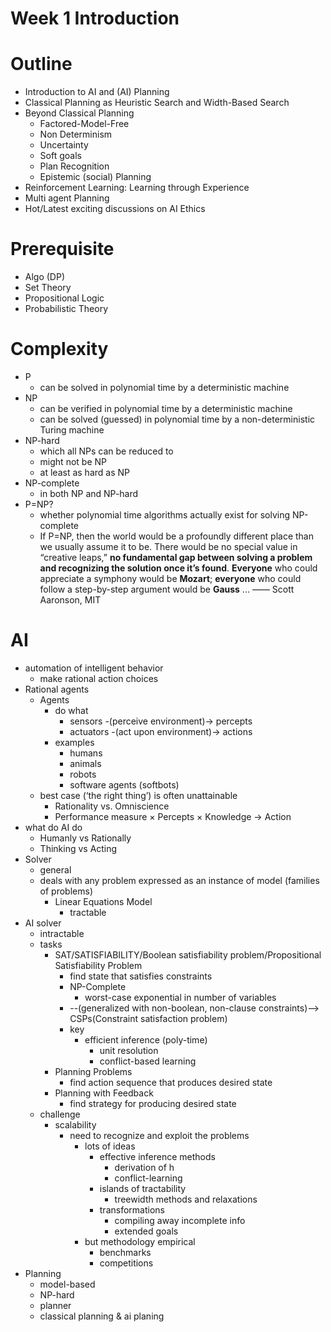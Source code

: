 # Week 1 Introduction

# Outline
+ Introduction to AI and (AI) Planning
+ Classical Planning as Heuristic Search and Width-Based Search
+ Beyond Classical Planning
    * Factored-Model-Free
    * Non Determinism
    * Uncertainty
    * Soft goals
    * Plan Recognition
    * Epistemic (social) Planning
+ Reinforcement Learning: Learning through Experience
+ Multi agent Planning
+ Hot/Latest exciting discussions on AI Ethics

# Prerequisite
+ Algo (DP)
+ Set Theory
+ Propositional Logic
+ Probabilistic Theory

# Complexity
+ P
    * can be solved in polynomial time by a deterministic machine
+ NP
    * can be verified in polynomial time by a deterministic machine
    * can be solved (guessed) in polynomial time by a non-deterministic Turing machine
+ NP-hard
    * which all NPs can be reduced to 
    * might not be NP
    * at least as hard as NP
+ NP-complete
    * in both NP and NP-hard
+ P=NP?
    * whether polynomial time algorithms actually exist for solving NP-complete
    * If P=NP, then the world would be a profoundly different place than we usually assume it to be. There would be no special value in “creative leaps,” __no fundamental gap between solving a problem and recognizing the solution once it’s found__. __Everyone__ who could appreciate a symphony would be __Mozart__; __everyone__ who could follow a step-by-step argument would be __Gauss__ ... —— Scott Aaronson, MIT

# AI
+ automation of intelligent behavior
    * make rational action choices
+ Rational agents
    * Agents
        - do what
            + sensors -(perceive environment)-> percepts
            + actuators -(act upon environment)-> actions
        - examples
            + humans
            + animals
            + robots
            + software agents (softbots)
    * best case (‘the right thing’) is often unattainable
        - Rationality vs. Omniscience
        - Performance measure × Percepts × Knowledge → Action
+ what do AI do
    * Humanly vs Rationally
    * Thinking vs Acting
+ Solver
    * general
    * deals with any problem expressed as an instance of model (families of problems)
        - Linear Equations Model
            + tractable
+ AI solver
    * intractable
    * tasks
        - SAT/SATISFIABILITY/Boolean satisfiability problem/Propositional Satisfiability Problem
            + find state that satisfies constraints
            + NP-Complete
                * worst-case exponential in number of variables
            + --(generalized with non-boolean, non-clause constraints)--> CSPs(Constraint satisfaction problem)
            + key
                * efficient inference (poly-time)
                    - unit resolution
                    - conflict-based learning
        - Planning Problems
            + find action sequence that produces desired state
        - Planning with Feedback
            + find strategy for producing desired state
    * challenge
        - scalability
            + need to recognize and exploit the problems
                * lots of ideas
                    - effective inference methods
                        + derivation of h
                        + conflict-learning
                    - islands of tractability
                        + treewidth methods and relaxations
                    - transformations
                        + compiling away incomplete info
                        + extended goals
                * but methodology empirical
                    - benchmarks
                    - competitions
+ Planning
    * model-based
    * NP-hard
    * planner
    * classical planning & ai planing